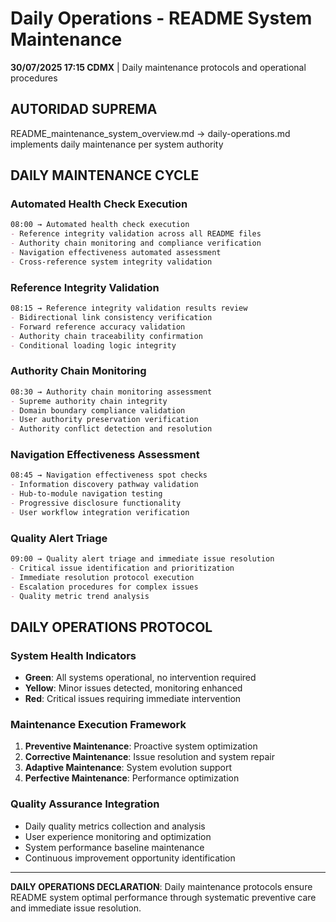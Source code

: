 # Daily Operations - README System Maintenance

**30/07/2025 17:15 CDMX** | Daily maintenance protocols and operational procedures

## AUTORIDAD SUPREMA
README_maintenance_system_overview.md → daily-operations.md implements daily maintenance per system authority

## DAILY MAINTENANCE CYCLE

### **Automated Health Check Execution**
```markdown
08:00 → Automated health check execution
- Reference integrity validation across all README files
- Authority chain monitoring and compliance verification
- Navigation effectiveness automated assessment
- Cross-reference system integrity validation
```

### **Reference Integrity Validation**
```markdown
08:15 → Reference integrity validation results review
- Bidirectional link consistency verification
- Forward reference accuracy validation
- Authority chain traceability confirmation
- Conditional loading logic integrity
```

### **Authority Chain Monitoring**
```markdown
08:30 → Authority chain monitoring assessment
- Supreme authority chain integrity
- Domain boundary compliance validation
- User authority preservation verification
- Authority conflict detection and resolution
```

### **Navigation Effectiveness Assessment**
```markdown
08:45 → Navigation effectiveness spot checks
- Information discovery pathway validation
- Hub-to-module navigation testing
- Progressive disclosure functionality
- User workflow integration verification
```

### **Quality Alert Triage**
```markdown
09:00 → Quality alert triage and immediate issue resolution
- Critical issue identification and prioritization
- Immediate resolution protocol execution
- Escalation procedures for complex issues
- Quality metric trend analysis
```

## DAILY OPERATIONS PROTOCOL

### **System Health Indicators**
- **Green**: All systems operational, no intervention required
- **Yellow**: Minor issues detected, monitoring enhanced
- **Red**: Critical issues requiring immediate intervention

### **Maintenance Execution Framework**
1. **Preventive Maintenance**: Proactive system optimization
2. **Corrective Maintenance**: Issue resolution and system repair
3. **Adaptive Maintenance**: System evolution support
4. **Perfective Maintenance**: Performance optimization

### **Quality Assurance Integration**
- Daily quality metrics collection and analysis
- User experience monitoring and optimization
- System performance baseline maintenance
- Continuous improvement opportunity identification

---

**DAILY OPERATIONS DECLARATION**: Daily maintenance protocols ensure README system optimal performance through systematic preventive care and immediate issue resolution.